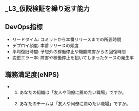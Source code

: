 _L3_仮説検証を繰り返す能力
---

## DevOps指標
- リードタイム: コミットから本番リリースまでの所要時間
- デプロイ頻度: 本番リリースの頻度
- 平均復旧時間: 予想外の稼働停止や機能障害からの回復時間
- 変更エラー率: 障害や稼働停止を招いてしまったケースの発生率

## 職務満足度(eNPS)
- 1. あなたの組織は「友人や同僚に薦めたい職場」ですか。
- 2. あなたのチームは「友人や同僚に薦めたい職場」ですか。



